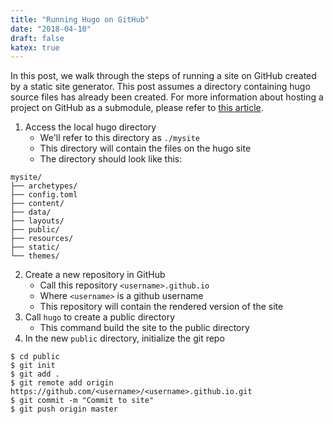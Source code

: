 ```yaml
---
title: "Running Hugo on GitHub"
date: "2018-04-10"
draft: false
katex: true
---
```


In this post, we walk through the steps of running a site on GitHub created by a static site generator. This post assumes a directory containing hugo source files has already been created. For more information about hosting a project on GitHub as a submodule, please refer to [this article](https://gohugo.io/hosting-and-deployment/hosting-on-github/#step-by-step-instructions). 

1. Access the local hugo directory
	- We'll refer to this directory as `./mysite`
	- This directory will contain the files on the hugo site
	- The directory should look like this:
```
mysite/
├── archetypes/
├── config.toml
├── content/
├── data/
├── layouts/
├── public/
├── resources/
├── static/
└── themes/

```
2. Create a new repository in GitHub
	- Call this repository `<username>.github.io`
	- Where `<username>` is a github username
	- This repository will contain the rendered version of the site
3. Call `hugo` to create a public directory
	- This command build the site to the public directory
4. In the new `public` directory, initialize the git repo
```
$ cd public
$ git init
$ git add .
$ git remote add origin https://github.com/<username>/<username>.github.io.git
$ git commit -m "Commit to site"
$ git push origin master
```

